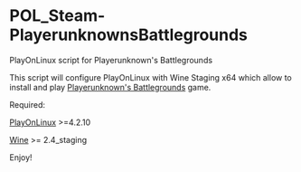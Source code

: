 # POL_Steam-PlayerunknownsBattlegrounds
PlayOnLinux script for Playerunknown's Battlegrounds

This script will configure PlayOnLinux with Wine Staging x64 which allow to install and play [Playerunknown's Battlegrounds](https://www.playbattlegrounds.com/) game.

Required:

[PlayOnLinux](https://www.playonlinux.com/pl/download.html) >=4.2.10

[Wine](http://www.wine-staging.com/news.html) >= 2.4_staging

Enjoy!
